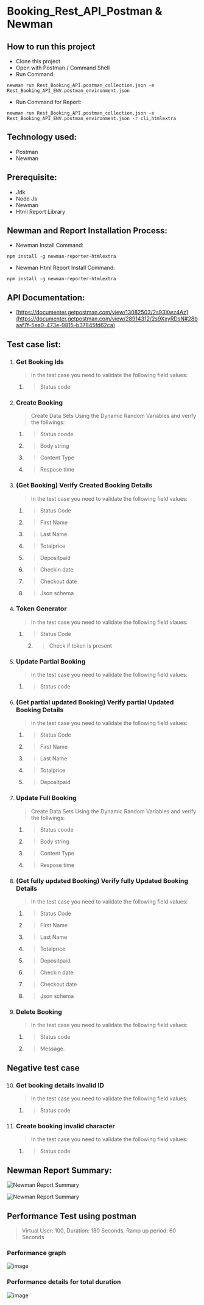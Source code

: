 # Booking_Rest_API_Postman & Newman

## How to run this project
- Clone this project
- Open with Postman / Command Shell
- Run Command:  
```console 
newman run Rest_Booking_API.postman_collection.json -e Rest_Booking_API_ENV.postman_environment.json
```
- Run Command for Report: 
```console 
newman run Rest_Booking_API.postman_collection.json -e Rest_Booking_API_ENV.postman_environment.json -r cli,htmlextra
```

## Technology used:
- Postman
- Newman

## Prerequisite:
- Jdk
- Node Js
- Newman
- Html Report Library

## Newman and Report Installation Process:
- Newman Install Command:
```console
npm install -g newman-reporter-htmlextra
```
- Newman Html Report Install Command:
```console
npm install -g newman-reporter-htmlextra
```

## API Documentation:
- [https://documenter.getpostman.com/view/13082503/2s93Xwz4Az](https://documenter.getpostman.com/view/28914312/2s9XxyRDsN#28baaf7f-5ea0-473e-9815-b37845fd62ca)

## Test case list:
1. ### Get Booking Ids
   	> In the test case you need to validate the following field values:
   	1. > Status code

2. ### Create Booking
   	> Create Data Sets Using the Dynamic Random Variables and verify the follwings:
   	1. > Status coode
   	2. > Body string
   	3. > Content Type
   	4. > Respose time

3. ### (Get Booking) Verify Created Booking Details
	> In the test case you need to validate the following field values:
 	1. > Status Code
 	2. > First Name
 	3. > Last Name
   	4. > Totalprice
   	5. > Depositpaid
   	6. > Checkin date
   	7. > Checkout date
   	8. > Json schema

4. ### Token Generator
	> In the test case you need to validate the following field vlaues:
 	1. > Status Code
    	2. > Check if token is present

5. ### Update Partial Booking
	> In the test case you need to validate the following field values:
 	1. > Status code
     
6. ### (Get partial updated Booking) Verify partial Updated Booking Details
	> In the test case you need to validate the following field values:
 	1. > Status Code
 	2. > First Name
 	3. > Last Name
 	4. > Totalprice
	5. > Depositpaid

7. ### Update Full Booking
   	> Create Data Sets Using the Dynamic Random Variables and verify the follwings:
 	1. > Status coode
   	2. > Body string
  	3. > Content Type
  	4. > Respose time
     
8. ### (Get fully updated Booking) Verify fully Updated Booking Details
	> In the test case you need to validate the following field values:
 	1. > Status Code
 	2. > First Name
 	3. > Last Name
   	4. > Totalprice
   	5. > Depositpaid
  	6. > Checkin date
   	7. > Checkout date
  	8. > Json schema

9. ### Delete Booking
	> In the test case you need to validate the following field values:
 	1. > Status code
	2. > Message.
    
##   Negative test case

10. ### Get booking details invalid ID
    > In the test case you need to validate the following field values:
 	1. > Status code

12. ### Create booking invalid character
	> In the test case you need to validate the following field values:
 	1. > Status code

## Newman Report Summary:
![Newman Report Summary](https://github.com/jasin0x/Booking_Rest_API_Newman/assets/46416678/44a96c57-38a3-411e-9154-b7162f163dc3)

![Newman Report Summary](https://github.com/jasin0x/Booking_Rest_API_Newman/assets/46416678/1429318a-7f43-41e6-ae36-f39f8f4911dd)

## Performance Test using postman

   > Virtual User: 100,
   > Duration: 180 Seconds,
   > Ramp up period: 60 Seconds 

### Performance graph

![image](https://github.com/jasin0x/Booking_Rest_API_Newman/assets/46416678/5cc0d952-c837-4e69-bad3-844e18725948)

### Performance details for total duration 

![image](https://github.com/jasin0x/Booking_Rest_API_Newman/assets/46416678/2f8f86e2-6fce-49c5-865c-bc42e03a3df3)


